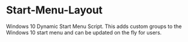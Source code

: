 # Start-Menu-Layout
Windows 10 Dynamic Start Menu Script. This adds custom groups to the Windows 10 start menu and can be updated on the fly for users.

